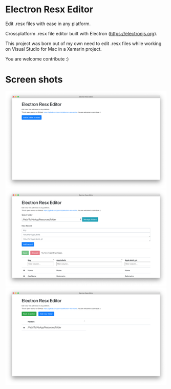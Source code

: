 # Electron Resx Editor

Edit .resx files with ease in any platform.

Crossplatform .resx file editor built with Electron (https://electronjs.org).

This project was born out of my own need to edit .resx files while working on Visual Studio for Mac in a Xamarin project.

You are welcome contribute :)

# Screen shots

![](https://github.com/ptornich/electron-resx-editor/blob/master/img/ss1.png)
![](https://github.com/ptornich/electron-resx-editor/blob/master/img/ss2.png)
![](https://github.com/ptornich/electron-resx-editor/blob/master/img/ss3.png)
